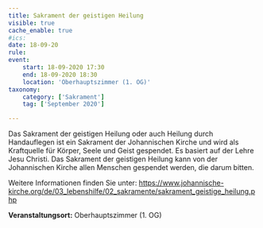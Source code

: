 ```yaml
---
title: Sakrament der geistigen Heilung
visible: true
cache_enable: true
#ics: 
date: 18-09-20
rule: 
event:
	start: 18-09-2020 17:30
	end: 18-09-2020 18:30
	location: 'Oberhauptszimmer (1. OG)'
taxonomy:
	category: ['Sakrament']
	tag: ['September 2020']

---
```

Das Sakrament der geistigen Heilung oder auch Heilung durch Handauflegen ist ein Sakrament der Johannischen Kirche und wird als Kraftquelle für Körper, Seele und Geist gespendet. Es basiert auf der Lehre Jesu Christi. Das Sakrament der geistigen Heilung kann von der Johannischen Kirche allen Menschen gespendet werden, die darum bitten.

Weitere Informationen finden Sie unter:
https://www.johannische-kirche.org/de/03_lebenshilfe/02_sakramente/sakrament_geistige_heilung.php



**Veranstaltungsort:** Oberhauptszimmer (1. OG)

